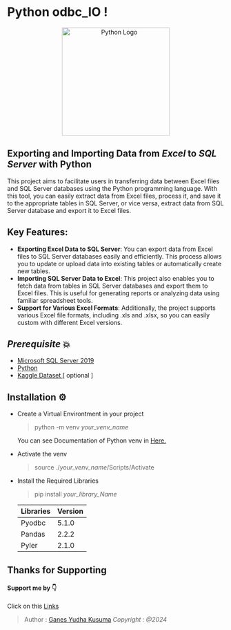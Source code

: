 ﻿# Python odbc_IO !
<p align="center">  
<img src="https://www.python.org/static/community_logos/python-logo.png" alt="Python Logo" width="250">  
</p>

## Exporting and Importing Data from _Excel_ to _SQL Server_ with Python
This project aims to facilitate users in transferring data between Excel files and SQL Server databases using the Python programming language. With this tool, you can easily extract data from Excel files, process it, and save it to the appropriate tables in SQL Server, or vice versa, extract data from SQL Server database and export it to Excel files.

## Key Features: 

-   **Exporting Excel Data to SQL Server**: You can export data from Excel files to SQL Server databases easily and efficiently. This process allows you to update or upload data into existing tables or automatically create new tables.
-   **Importing SQL Server Data to Excel**: This project also enables you to fetch data from tables in SQL Server databases and export them to Excel files. This is useful for generating reports or analyzing data using familiar spreadsheet tools.
-    **Support for Various Excel Formats**: Additionally, the project supports various Excel file formats, including .xls and .xlsx, so you can easily custom with different Excel versions. 

## _Prerequisite_ 💥
-  <a href="https://www.microsoft.com/en-us/sql-server/sql-server-2019"> Microsoft SQL Server 2019 </a> 
-  <a href="https://www.python.org/downloads/"> Python </a>
-  <a href="https://www.kaggle.com/datasets"> Kaggle Dataset </a>	[ optional ]

## Installation ⚙

 - Create a Virtual Environtment in your project
   > python -m venv  _your_venv_name_
   <p> You can see Documentation of Python venv in <a href="https://python.land/virtual-environments/virtualenv"> Here. </a>
 - Activate the venv
   > source ./_your_venv_name_/Scripts/Activate
 - Install the Required Libraries
   > pip install _your_library_Name_
 
	| 	Libraries		| 		Version  	|
	|-----------------|-----------------|
	| Pyodbc				|	  	5.1.0			|
	| Pandas		 		| 		2.2.2			|
	| Pyler				|  	2.1.0			|

## Thanks for Supporting
####  Support me by 👇
Click on this   <a href="https://www.paypal.com/paypalme/GYudhaKusuma">Links</a>
<br>
>Author : <a href="https://github.com/Ganesyk12">Ganes Yudha Kusuma</a>
> _Copyright : @2024_
